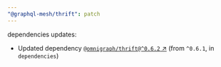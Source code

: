 ```yaml
---
"@graphql-mesh/thrift": patch
---
```

dependencies updates:
  - Updated dependency [`@omnigraph/thrift@^0.6.2` ↗︎](https://www.npmjs.com/package/@omnigraph/thrift/v/0.6.2) (from `^0.6.1`, in `dependencies`)
